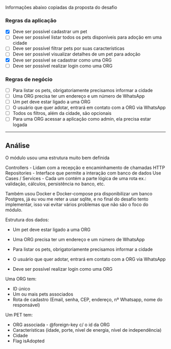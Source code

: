 Informações abaixo copiadas da proposta do desafio

### Regras da aplicação

- [x] Deve ser possível cadastrar um pet
- [ ] Deve ser possível listar todos os pets disponíveis para adoção em uma cidade
- [ ] Deve ser possível filtrar pets por suas características
- [ ] Deve ser possível visualizar detalhes de um pet para adoção
- [x] Deve ser possível se cadastrar como uma ORG
- [ ] Deve ser possível realizar login como uma ORG

### Regras de negócio

- [ ] Para listar os pets, obrigatoriamente precisamos informar a cidade
- [ ] Uma ORG precisa ter um endereço e um número de WhatsApp
- [ ] Um pet deve estar ligado a uma ORG
- [ ] O usuário que quer adotar, entrará em contato com a ORG via WhatsApp
- [ ] Todos os filtros, além da cidade, são opcionais
- [ ] Para uma ORG acessar a aplicação como admin, ela precisa estar logada

---

## Análise

O módulo usou uma estrutura muito bem definida

Controllers - Lidam com a recepção e encaminhamento de chamadas HTTP
Repositories - Interface que permite a interação com banco de dados
Use Cases / Services - Cada um contém a parte lógica de uma rota ex.: validação, cálculos, persistência no banco, etc.

Também usou Docker e Docker-compose pra disponibilizar um banco Postgres, já eu vou me reter a usar sqlite, e no final do desafio tento implementar, isso vai evitar vários problemas que não são o foco do módulo.

Estrutura dos dados:

* Um pet deve estar ligado a uma ORG

* Uma ORG precisa ter um endereço e um número de WhatsApp

* Para listar os pets, obrigatoriamente precisamos informar a cidade

* O usuário que quer adotar, entrará em contato com a ORG via WhatsApp

* Deve ser possível realizar login como uma ORG

Uma ORG tem:
  - ID único
  - Um ou mais pets associados
  - Rota de cadastro (Email, senha, CEP, endereço, nº Whatsapp, nome do responsável)

Um PET tem:
  - ORG associada - @foreign-key c/ o id da ORG
  - Características (idade, porte, nível de energia, nível de independência)
  - Cidade
  - Flag isAdopted